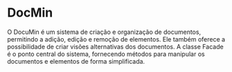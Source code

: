 # DocMin
O DocuMin é um sistema de criação e organização de documentos, permitindo a adição, edição e remoção de elementos. Ele também oferece a possibilidade de criar visões alternativas dos documentos. A classe Facade é o ponto central do sistema, fornecendo métodos para manipular os documentos e elementos de forma simplificada.
